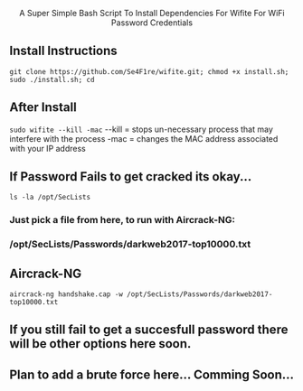 <p align="center">A Super Simple Bash Script To Install Dependencies For Wifite For WiFi Password Credentials</p>

## Install Instructions

`git clone https://github.com/Se4F1re/wifite.git;
chmod +x install.sh;
sudo ./install.sh;
cd`

## After Install
`sudo wifite --kill -mac`
  --kill = stops un-necessary process that may interfere with the process
  -mac   = changes the MAC address associated with your IP address

## If Password Fails to get cracked its okay...
`ls -la /opt/SecLists`
### Just pick a file from here, to run with Aircrack-NG:
### /opt/SecLists/Passwords/darkweb2017-top10000.txt

## Aircrack-NG
`aircrack-ng handshake.cap -w /opt/SecLists/Passwords/darkweb2017-top10000.txt`


## If you still fail to get a succesfull password there will be other options here soon.
## Plan to add a brute force here... Comming Soon...

